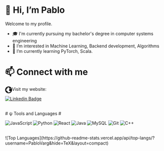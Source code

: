 # 👋 Hi, I’m Pablo #

Welcome to my profile.

- 🎓 I'm currently pursuing my bachelor's degree in computer systems engineering
- 👀 I’m interested in Machine Learning, Backend development, Algorithms
- 🌱 I’m currently learning PyTorch, Scala.

# 📫 Connect with me #

Visit my website: [<img align="left" alt="Personal Website" width="22px" src="https://raw.githubusercontent.com/iconic/open-iconic/1d1e8885c5031874b32f4e480e371ce2b1c24144/svg/globe.svg" />][website]

[![Linkedin Badge](https://img.shields.io/badge/-blue?style=flat-square&logo=Linkedin&logoColor=white&link=https://www.linkedin.com/)]([Linkedin])

<br />
# ψ Tools and Languages #

![JavaScript](https://img.shields.io/badge/-JavaScript-black?style=flat-square&logo=javascript)
![Python](https://img.shields.io/badge/-Python-black?style=flat-square&logo=Python)
![React](https://img.shields.io/badge/-React-black?style=flat-square&logo=react)
![Java](https://img.shields.io/badge/-java-E34A86?style=flat-square&logo=java)
![MySQL](https://img.shields.io/badge/-MySQL-black?style=flat-square&logo=mysql)
![Git](https://img.shields.io/badge/-Git-black?style=flat-square&logo=git)
![C++](https://img.shields.io/badge/-C++-00599C?style=flat-square&logo=c)

<br />
![Top Languages](https://github-readme-stats.vercel.app/api/top-langs/?username=PabloVarg&hide=TeX&layout=compact)

[website]: #
[Linkedin]: #
